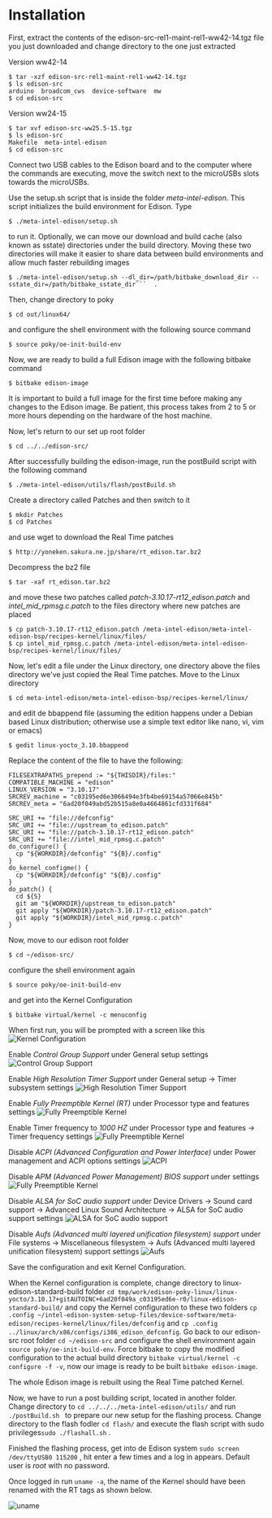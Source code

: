 # Installation

First, extract the contents of the edison-src-rel1-maint-rel1-ww42-14.tgz file you just downloaded and change directory to the one just extracted

Version ww42-14

    $ tar -xzf edison-src-rel1-maint-rel1-ww42-14.tgz
    $ ls edison-src
    arduino  broadcom_cws  device-software  mw
    $ cd edison-src

Version ww24-15

    $ tar xvf edison-src-ww25.5-15.tgz
    $ ls edison-src
    Makefile  meta-intel-edison
    $ cd edison-src

Connect two USB cables to the Edison board and to the computer where the commands are executing, move the switch next to the microUSBs slots towards the microUSBs.

Use the setup.sh script that is inside the folder *meta-intel-edison*. This script initializes the build environment for Edison. Type

    $ ./meta-intel-edison/setup.sh

to run it. Optionally, we can move our download and build cache (also known as sstate) directories under the build directory. Moving these two directories will make it easier to share data between build environments and allow much faster rebuilding images

    $ ./meta-intel-edison/setup.sh --dl_dir=/path/bitbake_download_dir --sstate_dir=/path/bitbake_sstate_dir```  .

Then, change directory to poky 

    $ cd out/linux64/

and configure the shell environment with the following source command

    $ source poky/oe-init-build-env

Now, we are ready to build a full Edison image with the following bitbake command

    $ bitbake edison-image

It is important to build a full image for the first time before making any changes to the Edison image. Be patient, this process takes from 2 to 5 or more hours depending on the hardware of the host machine.

Now, let's return to our set up root folder

    $ cd ../../edison-src/

After successfully building the edison-image, run the postBuild script with the following command 

    $ ./meta-intel-edison/utils/flash/postBuild.sh

Create a directory called Patches and then switch to it

    $ mkdir Patches
    $ cd Patches

and use wget to download the Real Time patches

    $ http://yoneken.sakura.ne.jp/share/rt_edison.tar.bz2

Decompress the bz2 file

    $ tar -xaf rt_edison.tar.bz2

and move these two patches called *patch-3.10.17-rt12_edison.patch* and *intel_mid_rpmsg.c.patch* to the files directory where new patches are placed

    $ cp patch-3.10.17-rt12_edison.patch /meta-intel-edison/meta-intel-edison-bsp/recipes-kernel/linux/files/
    $ cp intel_mid_rpmsg.c.patch /meta-intel-edison/meta-intel-edison-bsp/recipes-kernel/linux/files/

Now, let's edit a file under the Linux directory, one directory above the files directory we've just copied the Real Time patches. Move to the Linux directory

    $ cd meta-intel-edison/meta-intel-edison-bsp/recipes-kernel/linux/

and edit de bbappend file (assuming the edition happens under a Debian based Linux distribution; otherwise use a simple text editor like nano, vi, vim or emacs)

    $ gedit linux-yocto_3.10.bbappend
    
Replace the content of the file to have the following:

    FILESEXTRAPATHS_prepend := "${THISDIR}/files:"  
    COMPATIBLE_MACHINE = "edison"  
    LINUX_VERSION = "3.10.17"  
    SRCREV_machine = "c03195ed6e3066494e3fb4be69154a57066e845b"  
    SRCREV_meta = "6ad20f049abd52b515a8e0a4664861cfd331f684"  
      
    SRC_URI += "file://defconfig"  
    SRC_URI += "file://upstream_to_edison.patch"  
    SRC_URI += "file://patch-3.10.17-rt12_edison.patch"  
    SRC_URI += "file://intel_mid_rpmsg.c.patch"  
    do_configure() {  
      cp "${WORKDIR}/defconfig" "${B}/.config"  
    }  
    do_kernel_configme() {  
      cp "${WORKDIR}/defconfig" "${B}/.config"  
    }  
    do_patch() {  
      cd ${S}  
      git am "${WORKDIR}/upstream_to_edison.patch"  
      git apply "${WORKDIR}/patch-3.10.17-rt12_edison.patch"  
      git apply "${WORKDIR}/intel_mid_rpmsg.c.patch"  
    }


Now, move to our edison root folder

    $ cd ~/edison-src/

configure the shell environment again

    $ source poky/oe-init-build-env

and get into the Kernel Configuration

    $ bitbake virtual/kernel -c menuconfig


When first run, you will be prompted with a screen like this ![Kernel Configuration](Images/menuconfig1.png)

Enable *Control Group Support* under General setup settings ![Control Group Support](menuconfig2.png) 

Enable *High Resolution Timer Support* under General setup -> Timer subsystem settings ![High Resolution Timer Support](menuconfig3.png)

Enable *Fully Preemptible Kernel (RT)* under Processor type and features settings ![Fully Preemptible Kernel](menuconfig4.png)

Enable Timer frequency to *1000 HZ* under Processor type and features -> Timer frequency settings ![Fully Preemptible Kernel](menuconfig5.png)

Disable *ACPI (Advanced Configuration and Power Interface)* under Power management and ACPI options settings ![ACPI](menuconfig6.png)

Disable *APM (Advanced Power Management) BIOS support* under  settings ![Fully Preemptible Kernel](menuconfig7.png)

Disable *ALSA for SoC audio support* under Device Drivers -> Sound card support -> Advanced Linux Sound Architecture -> ALSA for SoC audio support settings ![ALSA for SoC audio support](menuconfig8.png)

Disable *Aufs (Advanced multi layered unification filesystem) support* under File systems -> Miscellaneous filesystem -> Aufs (Advanced multi layered unification filesystem) support settings ![Aufs](menuconfig9.png)


Save the configuration and exit Kernel Configuration.

When the Kernel configuration is complete, change directory to linux-edison-standard-build folder ```cd tmp/work/edison-poky-linux/linux-yocto/3.10.17+gitAUTOINC+6ad20f049a_c03195ed6e-r0/linux-edison-standard-build/``` and copy the Kernel configuration to these two folders ```cp .config ~/intel-edison-system-setup-files/device-software/meta-edison/recipes-kernel/linux/files/defconfig``` and ```cp .config ../linux/arch/x86/configs/i386_edison_defconfig```. Go back to our edison-src root folder ```cd ~/edison-src``` and configure the shell environment again ```source poky/oe-init-build-env```. Force bitbake to copy the modified configuration to the actual build directory ```bitbake virtual/kernel -c configure -f -v```, now our image is ready to be built ```bitbake edison-image```.

The whole Edison image is rebuilt using the Real Time patched Kernel.

Now, we have to run a post building script, located in another folder. Change directory to ```cd ../../../meta-intel-edison/utils/``` and run ```./postBuild.sh ``` to prepare our new setup for the flashing process. Change directory to the flash fodler ```cd flash/``` and execute the flash script with sudo privileges```sudo ./flashall.sh``` . 

Finished the flashing process, get into de Edison system ```sudo screen /dev/ttyUSB0 115200``` , hit enter a few times and a log in appears. Default user is *root* with no password.

Once logged in run ```uname -a```, the name of the Kernel should have been renamed with the RT tags as shown below.

![uname](Images/uname.PNG)
